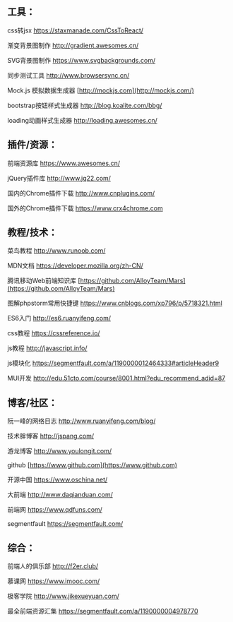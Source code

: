 ## 工具：

css转jsx https://staxmanade.com/CssToReact/

渐变背景图制作 http://gradient.awesomes.cn/

SVG背景图制作 https://www.svgbackgrounds.com/

同步测试工具 http://www.browsersync.cn/

Mock.js 模拟数据生成器 [http://mockjs.com](http://mockjs.com/)

bootstrap按钮样式生成器 http://blog.koalite.com/bbg/

loading动画样式生成器 http://loading.awesomes.cn/

## 插件/资源：

前端资源库 https://www.awesomes.cn/

jQuery插件库 http://www.jq22.com/

国内的Chrome插件下载 http://www.cnplugins.com/

国外的Chrome插件下载 https://www.crx4chrome.com

## 教程/技术：

菜鸟教程 http://www.runoob.com/

MDN文档 https://developer.mozilla.org/zh-CN/

腾讯移动Web前端知识库 [https://github.com/AlloyTeam/Mars](https://github.com/AlloyTeam/Mars)

图解phpstorm常用快捷键 https://www.cnblogs.com/xp796/p/5718321.html

ES6入门 http://es6.ruanyifeng.com/

css教程 https://cssreference.io/

js教程 http://javascript.info/

js模块化 https://segmentfault.com/a/1190000012464333#articleHeader9

MUI开发 http://edu.51cto.com/course/8001.html?edu_recommend_adid=87

## 博客/社区：

阮一峰的网络日志 http://www.ruanyifeng.com/blog/

技术胖博客 http://jspang.com/

游龙博客 http://www.youlongit.com/

github [https://www.github.com](https://www.github.com)

开源中国 https://www.oschina.net/

大前端 http://www.daqianduan.com/

前端网 https://www.qdfuns.com/

segmentfault https://segmentfault.com/

## 综合：

前端人的俱乐部 http://f2er.club/

慕课网 https://www.imooc.com/

极客学院 http://www.jikexueyuan.com/

最全前端资源汇集 https://segmentfault.com/a/1190000004978770